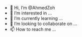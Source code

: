 - 👋 Hi, I’m @AhmedZoh
- 👀 I’m interested in ...
- 🌱 I’m currently learning ...
- 💞️ I’m looking to collaborate on ...
- 📫 How to reach me ...

<!---
AhmedZoh/AhmedZoh is a ✨ special ✨ repository because its `README.md` (this file) appears on your GitHub profile.
You can click the Preview link to take a look at your changes.
--->
